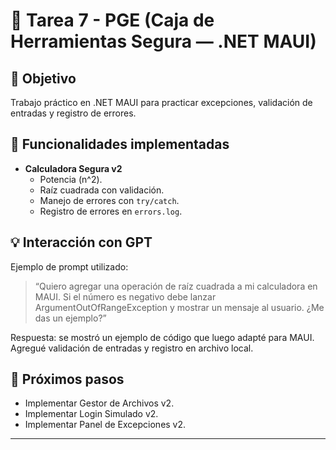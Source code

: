 # 📝 Tarea 7 - PGE (Caja de Herramientas Segura — .NET MAUI)

## 📌 Objetivo
Trabajo práctico en .NET MAUI para practicar excepciones, validación de entradas y registro de errores.

## 🚀 Funcionalidades implementadas
- **Calculadora Segura v2**
  - Potencia (n^2).
  - Raíz cuadrada con validación.
  - Manejo de errores con `try/catch`.
  - Registro de errores en `errors.log`.

## 💡 Interacción con GPT
Ejemplo de prompt utilizado:
> “Quiero agregar una operación de raíz cuadrada a mi calculadora en MAUI. Si el número es negativo debe lanzar ArgumentOutOfRangeException y mostrar un mensaje al usuario. ¿Me das un ejemplo?”

Respuesta: se mostró un ejemplo de código que luego adapté para MAUI.  
Agregué validación de entradas y registro en archivo local.

## 📝 Próximos pasos
- Implementar Gestor de Archivos v2.
- Implementar Login Simulado v2.
- Implementar Panel de Excepciones v2.

---
